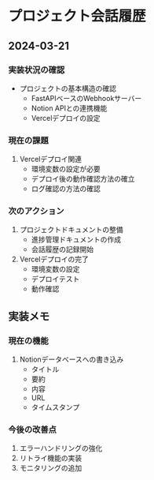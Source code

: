 # プロジェクト会話履歴

## 2024-03-21
### 実装状況の確認
- プロジェクトの基本構造の確認
  - FastAPIベースのWebhookサーバー
  - Notion APIとの連携機能
  - Vercelデプロイの設定

### 現在の課題
1. Vercelデプロイ関連
   - 環境変数の設定が必要
   - デプロイ後の動作確認方法の確立
   - ログ確認の方法の確認

### 次のアクション
1. プロジェクトドキュメントの整備
   - 進捗管理ドキュメントの作成
   - 会話履歴の記録開始
2. Vercelデプロイの完了
   - 環境変数の設定
   - デプロイテスト
   - 動作確認

## 実装メモ
### 現在の機能
1. Notionデータベースへの書き込み
   - タイトル
   - 要約
   - 内容
   - URL
   - タイムスタンプ

### 今後の改善点
1. エラーハンドリングの強化
2. リトライ機能の実装
3. モニタリングの追加 
